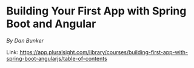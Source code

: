 # Building Your First App with Spring Boot and Angular
_By Dan Bunker_

Link:
https://app.pluralsight.com/library/courses/building-first-app-with-spring-boot-angularjs/table-of-contents